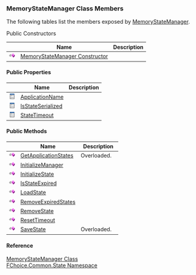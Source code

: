 ﻿### MemoryStateManager Class Members

The following tables list the members exposed by [MemoryStateManager](FChoice.Common~FChoice.Common.State.MemoryStateManager.md).

Public Constructors

|   | Name | Description |
| --- | --- | --- |
| ![Public Constructor](dotnetimages/publicConstructor.png) | [MemoryStateManager Constructor](FChoice.Common~FChoice.Common.State.MemoryStateManager~_ctor.md) |   |



#### Public Properties

|   | Name | Description |
| --- | --- | --- |
| ![Public Property](dotnetimages/publicProperty.png) | [ApplicationName](FChoice.Common~FChoice.Common.State.MemoryStateManager~ApplicationName.md) |   |
| ![Public Property](dotnetimages/publicProperty.png) | [IsStateSerialized](FChoice.Common~FChoice.Common.State.MemoryStateManager~IsStateSerialized.md) |   |
| ![Public Property](dotnetimages/publicProperty.png) | [StateTimeout](FChoice.Common~FChoice.Common.State.MemoryStateManager~StateTimeout.md) |   |



#### Public Methods

|   | Name | Description |
| --- | --- | --- |
| ![Public Method](dotnetimages/publicMethod.png) | [GetApplicationStates](FChoice.Common~FChoice.Common.State.MemoryStateManager~GetApplicationStates.md) | Overloaded.    |
| ![Public Method](dotnetimages/publicMethod.png) | [InitializeManager](FChoice.Common~FChoice.Common.State.MemoryStateManager~InitializeManager.md) |   |
| ![Public Method](dotnetimages/publicMethod.png) | [InitializeState](FChoice.Common~FChoice.Common.State.MemoryStateManager~InitializeState.md) |   |
| ![Public Method](dotnetimages/publicMethod.png) | [IsStateExpired](FChoice.Common~FChoice.Common.State.MemoryStateManager~IsStateExpired.md) |   |
| ![Public Method](dotnetimages/publicMethod.png) | [LoadState](FChoice.Common~FChoice.Common.State.MemoryStateManager~LoadState.md) |   |
| ![Public Method](dotnetimages/publicMethod.png) | [RemoveExpiredStates](FChoice.Common~FChoice.Common.State.MemoryStateManager~RemoveExpiredStates.md) |   |
| ![Public Method](dotnetimages/publicMethod.png) | [RemoveState](FChoice.Common~FChoice.Common.State.MemoryStateManager~RemoveState.md) |   |
| ![Public Method](dotnetimages/publicMethod.png) | [ResetTimeout](FChoice.Common~FChoice.Common.State.MemoryStateManager~ResetTimeout.md) |   |
| ![Public Method](dotnetimages/publicMethod.png) | [SaveState](FChoice.Common~FChoice.Common.State.MemoryStateManager~SaveState.md) | Overloaded.    |





#### Reference

[MemoryStateManager Class](FChoice.Common~FChoice.Common.State.MemoryStateManager.md)  
[FChoice.Common.State Namespace](FChoice.Common~FChoice.Common.State_namespace.md)